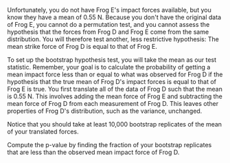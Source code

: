 Unfortunately, you do not have Frog E's impact forces available, but you know they have a mean of 0.55 N. Because you don't have the original data of Frog E, you cannot do a permutation test, and you cannot assess the hypothesis that the forces from Frog D and Frog E come from the same distribution. You will therefore test another, less restrictive hypothesis: The mean strike force of Frog D is equal to that of Frog E.

To set up the bootstrap hypothesis test, you will take the mean as our test statistic. Remember, your goal is to calculate the probability of getting a mean impact force less than or equal to what was observed for Frog D if the hypothesis that the true mean of Frog D's impact forces is equal to that of Frog E is true. You first translate all of the data of Frog D such that the mean is 0.55 N. This involves adding the mean force of Frog E and subtracting the mean force of Frog D from each measurement of Frog D. This leaves other properties of Frog D's distribution, such as the variance, unchanged.

Notice that you should take at least 10,000 bootstrap replicates of the mean of your translated forces.

Compute the p-value by finding the fraction of your bootstrap replicates that are less than the observed mean impact force of Frog D.